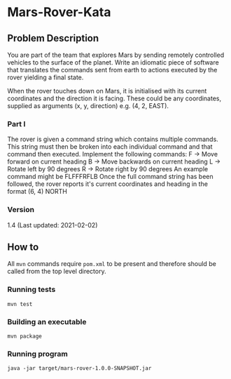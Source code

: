 # Mars-Rover-Kata

## Problem Description
You are part of the team that explores Mars by sending remotely controlled vehicles to the surface of
the planet. Write an idiomatic piece of software that translates the commands sent from earth to
actions executed by the rover yielding a final state.

When the rover touches down on Mars, it is initialised with its current coordinates and the direction
it is facing. These could be any coordinates, supplied as arguments (x, y, direction) e.g. (4, 2, EAST).

### Part I
The rover is given a command string which contains multiple commands. This string must then be
broken into each individual command and that command then executed. Implement the following
commands:
F -> Move forward on current heading
B -> Move backwards on current heading
L -> Rotate left by 90 degrees
R -> Rotate right by 90 degrees
An example command might be FLFFFRFLB
Once the full command string has been followed, the rover reports it's current coordinates and
heading in the format (6, 4) NORTH

### Version 
1.4 (Last updated: 2021-02-02)

## How to
All `mvn` commands require `pom.xml` to be present and therefore should be called from the top level directory.

### Running tests
`mvn test`

### Building an executable
`mvn package`

### Running program
`java -jar target/mars-rover-1.0.0-SNAPSHOT.jar`